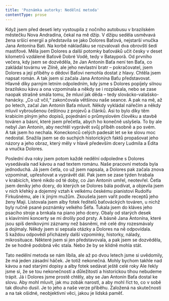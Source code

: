 ```yaml
---
title: 'Poznámka autorky: Nedělní metoda'
contentType: prose
---
```


<section>

Když jsem před deseti lety vystoupila z nočního autobusu v brazilském městečku Nova Andradina, čekal na mě džíp. V džípu seděla usměvavá žena sršící energií a představila se jako Dolores Baťová, nejstarší vnučka Jana Antonína Bati. Na korbě náklaďáku se rozvalovali dva obrovští šedí mastifové. Měla jsem Dolores a další potomky baťováků učit česky v deset kilometrů vzdálené Baťově Dobré Vodě, tedy v Batayporã. Od prvního večera, kdy jsem se dozvěděla, že Jan Antonín Baťa není ten Baťa, co zakládal továrnu ve Zlíně, ale jeho nevlastní bratr – pokračovatel, jsem Dolores a její příběhy o dědovi Baťovi nemohla dostat z hlavy. Chtěla jsem napsat román. A tak jsem si začala Jana Antonína Baťu představovat. Hlavně díky parným letním odpoledním, kdy jsme s Dolores popíjely silnou brazilskou kávu a ona vzpomínala a někdy se i rozplakala, nebo se zase naopak strašně smála tomu, že mluví jak děda – tedy slovácko-valašsko-hanácky. „Co už včil,“ zakončovala většinou naše seance. A pak na mě, až po letech, začal Jan Antonín Baťa mluvit. Někdy vykládal nářečím a někdy mluvil vybroušenou češtinou z projevů a článků. Asi to bylo díky těm krabicím plným jeho dopisů, pojednání o průmyslovém člověku a stavbě továren a básní, které jsem přečetla, abych ho konečně uslyšela. To by ale nebyl Jan Antonín, aby nechtěl vyprávět svůj příběh osobně a po svém. A tak jsem ho nechala. Koneckonců celých padesát let se ke slovu moc nedostal. Snažila jsem se do suchých historických faktů propašovat jeho názory a jeho obraz, který měly v hlavě především dcery Ludmila a Edita a vnučka Dolores.

Poslední dva roky jsem potom každé nedělní odpoledne s Dolores vysedávala nad kávou a nad textem románu. Naše pracovní metoda byla jednoduchá. Já jsem četla, co už jsem napsala, a Dolores pak začala znova vzpomínat, upřesňovat a vyprávět dál. Pak jsem se zase týden hrabala v krabicích, které nikdo od té doby, co Jan Antonín umřel, neotevřel. Četla jsem deníky jeho dcery, do kterých se Dolores bála podívat, a objevila jsem v nich křehký a dojemný vztah k velkému českému pianistovi Rudolfu Firkušnému, ale i k jiným mužům. Zkoušela jsem vařit podle receptů jeho ženy Maji. Listovala jsem alby fotek ředitelů baťováckých továren, u nichž byly ručně psané poznámky velkého Šéfa. Ťukala jsem do kláves jeho psacího stroje a brnkala na piano jeho dcery. Obaly od starých desek s klavírními koncerty se mi drolily pod prsty. A básně Jana Antonína, které jsou spíš deníkovými záznamy než básněmi, mě celé dny rozesmávaly a dojímaly. Někdy jsem si sepsala otázky a Dolores na ně odpovídala. S každou odpovědí přicházely další vzpomínky, historky, nálady, mikrosituace. Některé jsem si jen představovala, a pak jsem se dozvěděla, že se hodně podobná věc stala. Nebo že by se klidně mohla stát.

Tato nedělní metoda se nám líbila, ale až po dvou letech jsme si uvědomily, že má jeden zásadní háček. Je totiž nekonečná. Mohly bychom takhle nad kávou a nad starými dopisy a alby fotek sedávat ještě celé roky Ale řekly jsme si, že se tou nekonečností a důležitostí a historickou tíhou nebudeme trápit. Já i Dolores jsme prostě chtěly, aby se Jan Antonín Baťa dostal ke slovu. Aby mohl mluvit, jak mu zobák narostl, a aby mohl říct to, co v sobě tak dlouho dusil. Je to jeho a naše verze příběhu. Založená na skutečnosti a na tak ošidné, neobjektivní věci, jakou je lidská paměť.

</section>
